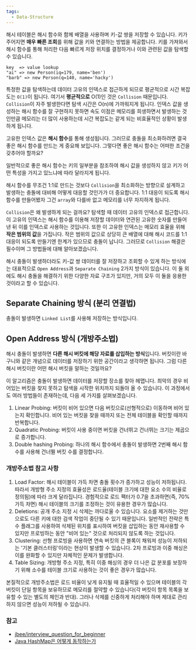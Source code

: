 ```yaml
---
tags:
  - Data-Structure
---
```

해시 테이블은 해시 함수와 함께 배열을 사용하며 키-값 쌍을 저장할 수 있습니다. 키가 주어지면 **매우 빠른 조회**를 위해 값을 키와 연결하는 방법을 제공합니다. 키를 가져와서 해시 함수를 통해 처리한 다음 빠르게 저장 위치를 결정하거나 이와 관련된 값을 탐색할 수 있습니다.

```block
key  => value lookup
"ai" => new Person(iq=179, name='ben')
"barb" => new Person(q=140, name='hacky')
```

특정한 값을 탐색하는데 데이터 고유의 인덱스로 접근하게 되므로 평균적으로 시간 복잡도는 `O(1)`이 됩니다. 여기서 **평균적으로** O(1)인 것은 `Collision` 때문입니다. `Collision`이 자주 발생한다면 탐색 시간은 O(n)에 가까워지게 됩니다. 인덱스 값을 생성하는 해시 함수를 잘 구현하지 못하면 속도 이점은 메모리를 희생하면서 발생하는 것인만큼 메모리는 더 많이 사용하는데 시간 복잡도는 같게 되는 비효율적인 상황이 발생하게 됩니다.

고유한 인덱스 값은 **해시 함수**를 통해 생성됩니다. 그러므로 충돌을 최소화하려면 결국 좋은 해시 함수를 만드는 게 중요해 보입니다. 그렇다면 좋은 해시 함수는 어떠한 조건을 갖추어야 할까요?

일반적으로 좋은 해시 함수는 키의 일부분을 참조하여 해시 값을 생성하지 않고 키가 어떤 특성을 가지고 있느냐에 따라 달라지게 됩니다.

해시 함수를 무조건 1:1로 만드는 것보다 `Collision`을 최소화하는 방향으로 설계하고 발생하는 충돌에 대비해 어떻게 대응할 것인가가 더 중요합니다. 1:1 대응이 되도록 해시 함수를 만들어봤자 그건 `array`와 다를바 없고 메모리를 너무 차지하게 됩니다.

`Collision`은 왜 발생하게 되는 걸까요? 탐색할 때 데이터 고유의 인덱스로 접근합니다. 이 고유의 인덱스는 해시 함수를 이용해 저장할 데이터와 연관된 고유한 숫자를 만들어 낸 뒤 이를 인덱스로 사용하는 것입니다. 또한 이 고유한 인덱스는 메모리 효율을 위해 **작은 범위의 값**을 가집니다. 작은 범위의 값으로 상당히 큰 배열에 대해 해시 코드를 1:1 대응이 되도록 만들기엔 한계가 있으므로 충돌이 납니다. 그러므로 `Collision` 해결은 필수이며 그 방법들에 대해 알아보겠습니다.

해시 충돌이 발생하더라도 키-값 쌍 데이터를 잘 저장하고 조회할 수 있게 하는 방식에는 대표적으로 `Open Address`과 `Separate Chaining` 2가지 방식이 있습니다. 이 둘 외에도 해시 충돌을 해결하기 위한 다양한 자료 구조가 있지만, 거의 모두 이 둘을 응용한 것이라고 할 수 있습니다.

## Separate Chaining 방식 (분리 연결법)
충돌이 발생하면 `Linked List`를 사용해 저장하는 방식입니다.


## Open Address 방식 (개방주소법)
해시 충돌이 발생하면 **다른 해시 버킷에 해당 자료를 삽입하는 방식**입니다. 버킷이란 바구니와 같은 개념으로 데이터를 저장하기 위한 공간이라고 생각하면 됩니다. 그럼 다른 해시 버킷이란 어떤 해시 버킷을 말하는 것일까요?

이 알고리즘은 충돌이 발생하면 데이터를 저장할 장소를 찾아 헤맵니다. 최악의 경우 비어있는 버킷을 찾지 못하고 탐색을 시작한 위치까지 되돌아 올 수 있습니다. 이 과정에서도 여러 방법들이 존재하는데, 다음 세 가지를 살펴보겠습니다.
1. Linear Probing: 버킷이 비어 있으면 다음 버킷으로(선형적으로) 이동하며 비어 있는지 확인합니다. 비어 있는 버킷을 찾을 때까지 또는 전체 테이블을 확인할 때까지 반복합니다.
2. Quadratic Probing: 버킷이 사용 중이면 버킷을 건너뛰고 건너뛰는 크기는 제곱으로 증가합니다.
3. Double hashing Probing: 하나의 해시 함수에서 충돌이 발생하면 2번째 해시 함수를 사용해 건너뛸 버킷 수를 결정합니다.

### 개방주소법 참고 사항
1. Load Factor: 해시 테이블이 가득 차면 충돌 횟수가 증가하고 성능이 저하됩니다. 따라서 개방형 주소 지정의 효율성은 로드율(테이블 크기에 대한 요소 수의 비율로 정의됨)에 따라 크게 달라집니다. 경험적으로 로드 팩터가 0.7을 초과하면(즉, 70% 가득 차면) 해시 테이블의 크기를 조정하는 것이 유용한 경우가 많습니다.
2. Deletions: 공개 주소 지정 시 삭제는 까다로울 수 있습니다. 요소를 제거하는 것만으로도 다른 키에 대한 검색 작업이 중단될 수 있기 때문입니다. 일반적인 전략은 특수 플래그를 사용하여 삭제된 위치를 표시하여 버킷을 삽입하는 동안 재사용할 수 있지만 프로빙하는 동안 "비어 있는" 것으로 처리되지 않도록 하는 것입니다.
3. Clustering: 선형 프로빙을 사용하면 연속 버킷의 큰 블록이 채워져 성능이 저하되는 '기본 클러스터링'이라는 현상이 발생할 수 있습니다. 2차 프로빙과 이중 해싱은 이를 완화할 수 있지만 자체적인 문제가 발생합니다.
4. Table Sizing: 개방형 주소 지정, 특히 이중 해싱의 경우 더 나은 값 분포를 보장하기 위해 소수를 테이블 크기로 사용하는 것이 좋은 경우가 많습니다.

본질적으로 개방주소법은 로드 비율이 낮게 유지될 때 효율적일 수 있으며 테이블의 각 버킷이 단일 항목을 보유하므로 메모리를 절약할 수 있습니다(각 버킷이 항목 목록을 보유할 수 있는 별도의 체인과 반대). 그러나 삭제를 신중하게 처리해야 하며 제대로 관리하지 않으면 성능이 저하될 수 있습니다.

### 참고
- [jbee/interview_question_for_beginner](https://github.com/JaeYeopHan/Interview_Question_for_Beginner/blob/main/DataStructure/README.md#1-open-address-%EB%B0%A9%EC%8B%9D-%EA%B0%9C%EB%B0%A9%EC%A3%BC%EC%86%8C%EB%B2%95)
- [Java HashMap은 어떻게 동작하는가](https://d2.naver.com/helloworld/831311)